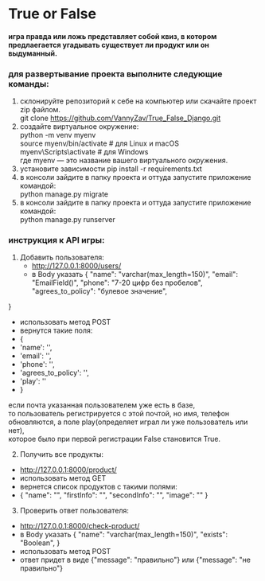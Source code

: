 # True or False

#### игра правда или ложь представляет собой квиз, в котором предлаегается угадывать существует ли продукт или он выдуманный.

### для развертывание проекта выполните следующие команды:
1. склонируйте репозиторий к себе на компьютер или скачайте проект zip файлом.<br/>
   git clone https://github.com/VannyZav/True_False_Django.git
2. создайте виртуальное окружение:<br/>
   python -m venv myenv<br/>
   source myenv/bin/activate  # для Linux и macOS<br/>
   myenv\Scripts\activate     # для Windows<br/>
   где myenv — это название вашего виртуального окружения.<br/>
3. установите зависимости pip install -r requirements.txt
4. в консоли зайдите в папку проекта и оттуда запустите приложение командой:<br/>
python manage.py migrate
5. в консоли зайдите в папку проекта и оттуда запустите приложение командой:<br/>
python manage.py runserver 

### инструкция к API игры:

1. Добавить пользователя:<br/>
   - http://127.0.0.1:8000/users/
   - в Body указать { 
     "name": "varchar(max_length=150)",
     "email": "EmailField()",
     "phone": "7-20 цифр без пробелов",
     "agrees_to_policy": "булевое значение",
     
}
   - использовать метод POST
   - вернутся такие поля:
   - {
   -  'name': '',
   -  'email': '',
   -  'phone': '',
   -  'agrees_to_policy': '',
   -  'play': ''
   -  }

если почта указанная пользователем уже есть в базе,<br/>
то пользователь регистрируется с этой почтой, но имя, телефон обновляются, а поле play(определяет играл ли уже пользователь или нет),<br/>
которое было при первой регистрации False становится True.<br/>

2. Получить все продукты:<br/>
- http://127.0.0.1:8000/product/
- использовать метод GET
- вернется список продуктов с такими полями:
-  {
        "name": "",
        "firstInfo": "",
        "secondInfo": "",
        "image": ""
    }

3. Проверить ответ пользователя:<br/>
- http://127.0.0.1:8000/check-product/
- в Body указать { 
     "name": "varchar(max_length=150)",
     "exists": "Boolean",
}
- использовать метод POST
- ответ придет в виде {"message": "правильно"} или {"message": "не правильно"}
